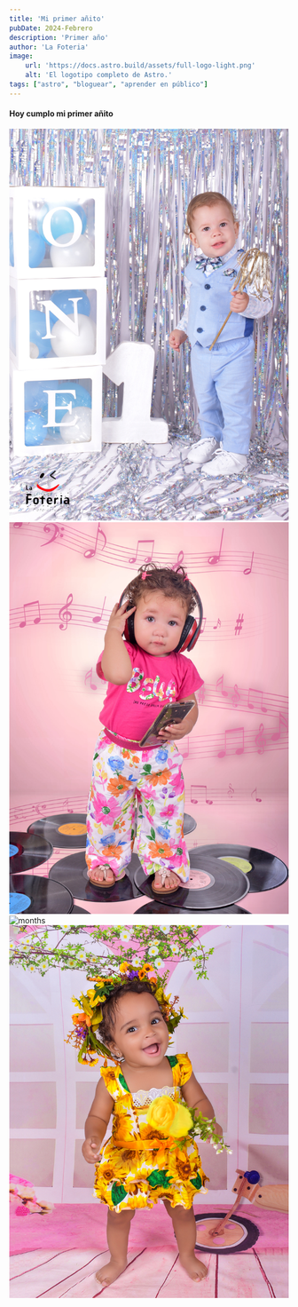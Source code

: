 ```yaml
---
title: 'Mi primer añito'
pubDate: 2024-Febrero
description: 'Primer año'
author: 'La Foteria'
image:
    url: 'https://docs.astro.build/assets/full-logo-light.png'
    alt: 'El logotipo completo de Astro.'
tags: ["astro", "bloguear", "aprender en público"]
---
```




#### Hoy cumplo mi primer añito

![months][path]
![months][path2]
![months][path3]
![months][path4]

[path]: ../../../assets/first-year/01.JPG
[path2]: ../../../assets/first-year/02.JPG
[path3]: ../../../assets/first-year/03.JPG
[path4]: ../../../assets/first-year/04.JPG
